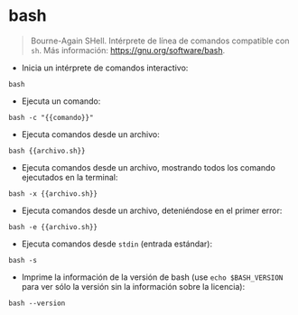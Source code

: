 # bash

> Bourne-Again SHell.
> Intérprete de línea de comandos compatible con `sh`.
> Más información: <https://gnu.org/software/bash>.

- Inicia un intérprete de comandos interactivo:

`bash`

- Ejecuta un comando:

`bash -c "{{comando}}"`

- Ejecuta comandos desde un archivo:

`bash {{archivo.sh}}`

- Ejecuta comandos desde un archivo, mostrando todos los comando ejecutados en la terminal:

`bash -x {{archivo.sh}}`

- Ejecuta comandos desde un archivo, deteniéndose en el primer error:

`bash -e {{archivo.sh}}`

- Ejecuta comandos desde `stdin` (entrada estándar):

`bash -s`

- Imprime la información de la versión de bash (use `echo $BASH_VERSION` para ver sólo la versión sin la información sobre la licencia):

`bash --version`
